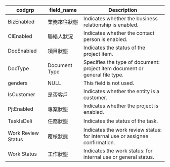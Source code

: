 | codgrp | field_name | Description |
|---|---|---|
| BizEnabled | 業務來往狀態 | Indicates whether the business relationship is enabled. |
| CIEnabled | 聯絡人狀況 | Indicates whether the contact person is enabled. |
| DocEnabled | 項目狀態 | Indicates the status of the project item. |
| DocType | Document Type | Specifies the type of document: project item document or general file type. |
| genders | NULL | This field is not used. |
| IsCustomer | 是否客戶 | Indicates whether the entity is a customer. |
| PjtEnabled | 專案狀態 | Indicates whether the project is enabled. |
| TaskIsDeli | 任務狀態 | Indicates the status of the task. |
| Work Review Status | 覆核狀態 | Indicates the work review status: for internal use or assignee confirmation. |
| Work Status | 工作狀態 | Indicates the work status: for internal use or general status. |
